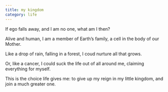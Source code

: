 ```yaml
---
title: my kingdom
category: life
---
```


If ego falls away,
and I am no one,
what am I then?

Alive and human,
I am a member
of Earth’s family,
a cell in the body
of our Mother.

Like a drop of rain,
falling in a forest,
I coud nurture
all that grows.

Or,
like a cancer,
I could suck the life
out of all around me,
claiming everything
for myself.


This is the choice life gives me:
to give up my reign
in my little kingdom,
and join a much greater one.



